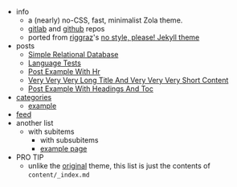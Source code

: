 ---
---

- info
    - a (nearly) no-CSS, fast, minimalist Zola theme.
    - [gitlab](https://gitlab.com/atgumx/no-style-please) and [github](https://github.com/atgumx/no-style-please) repos
    - ported from [riggraz](https://riggraz.dev/)'s [no style, please! Jekyll theme](https://riggraz.dev/no-style-please/)
- posts
    - [Simple Relational Database](./implement-simple-relational-database)
    - [Language Tests](./language-tests)
    - [Post Example With Hr](./post-example-with-hr)
    - [Very Very Very Long Title And Very Very Very Short Content](./very-very-very-long-title-and-very-very-very-short-content)
    - [Post Example With Headings And Toc](./post-example-with-headings-and-toc)
- [categories](./categories)
    - [example](./categories/example)
- [feed](./atom.xml)
- another list
    - with subitems
        - with subsubitems
        - [example page](./about)
- PRO TIP
    - unlike the [original](https://riggraz.dev/no-style-please/) theme, this list is just the contents of `content/_index.md`

